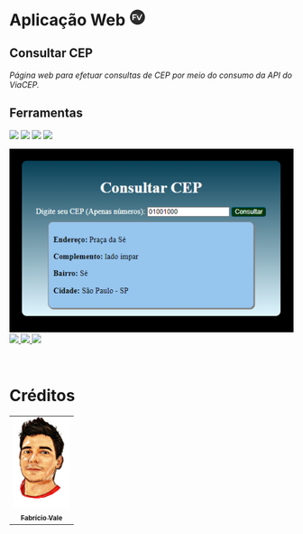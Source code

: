 # Aplicação Web <img src="./img/logo-fv.png" width="30px;" alt="Foto do Fabrício Vale"/><br>

## **Consultar CEP**

*Página web para efetuar consultas de CEP por meio do consumo da API do ViaCEP.*

## Ferramentas
<p>
    <div style="display: inline_block">
    <img src="https://img.shields.io/badge/javascript-%23323330.svg?style=for-the-badge&logo=javascript&logoColor=%23F7DF1E"/>
    <img src="https://img.shields.io/badge/html5-%23E34F26.svg?style=for-the-badge&logo=html5&logoColor=white"/>
    <img src="https://img.shields.io/badge/css3-%231572B6.svg?style=for-the-badge&logo=css3&logoColor=white"/>
    <img src="https://img.shields.io/badge/node.js-6DA55F?style=for-the-badge&logo=node.js&logoColor=white"/>
    </div>
</p>

<img src ="img/img_cep.png" width="550"/>

<br>
<div style="display: inline_block">
<a href="https://portfolio-fabriciovale.vercel.app" target="_blank">
  <img src="https://img.shields.io/badge/-Portf%C3%B3lio-brown?style=for-the-badge&logo=true" target="_blank">
</a>
<a href="https://www.linkedin.com/in/fabrício-vale-6713b998/" target="_blank">
  <img src="https://img.shields.io/badge/-LinkedIn-%230077B5?style=for-the-badge&logo=linkedin&logoColor=white" target="_blank">
</a>
<a href="https://github.com/fabriciovale20" target="_blank">
  <img src="https://img.shields.io/badge/GitHub-100000?style=for-the-badge&logo=github&logoColor=white" target="_blank">
</a>
</div>
<br>
<br>

# Créditos
<table>
  <tr>
    <td align="center">
      <a href="https://github.com/fabriciovale20">
        <img src="img/photo-profile.png" width="100px;" alt="Foto do Fabrício Vale"/><br>
        <sub>
          <b>Fabrício Vale</b>
        </sub>
      </a>
    </td>
  </tr>
</table>